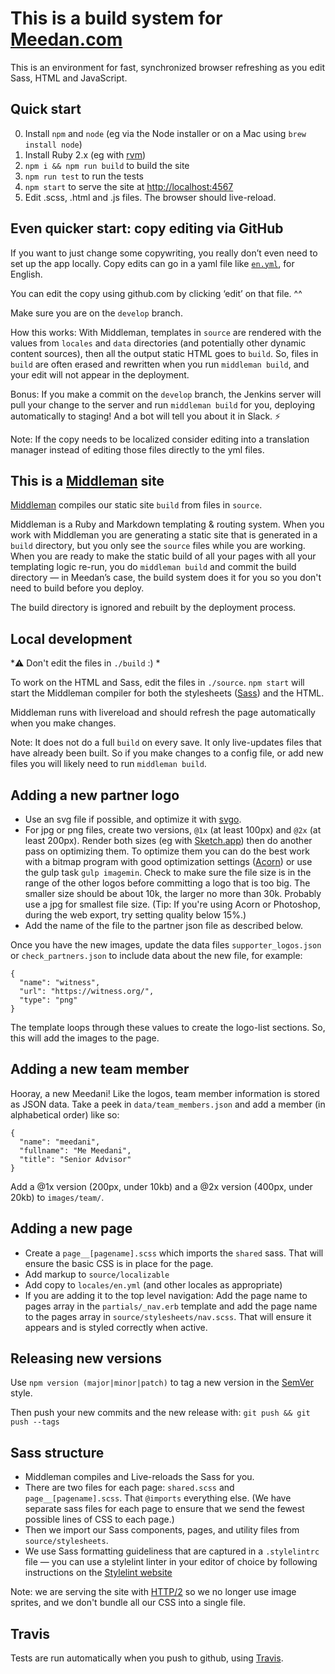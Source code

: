 # This is a build system for [Meedan.com](https://meedan.com)

This is an environment for fast, synchronized browser refreshing as you edit Sass, HTML and JavaScript.

## Quick start

0. Install `npm` and `node` (eg via the Node installer or on a Mac using `brew install node`)
0. Install Ruby 2.x (eg with [rvm](https://rvm.io))
0. `npm i && npm run build` to build the site
0. `npm run test` to run the tests
0. `npm start` to serve the site at [http://localhost:4567](http://localhost:4567)
0. Edit .scss, .html and .js files. The browser should live-reload.

## Even quicker start: copy editing via GitHub

If you want to just change some copywriting, you really don’t even need to set up the app locally. Copy edits can go in a yaml file like [`en.yml`](https://github.com/meedan/meedan.com/blob/develop/locales/en.yml), for English.

You can edit the copy using github.com by clicking ‘edit’ on that file. ^^

Make sure you are on the `develop` branch.

How this works: With Middleman, templates in `source` are rendered with the values from `locales` and `data` directories (and potentially other dynamic content sources), then all the output static HTML goes to `build`. So, files in `build` are often erased and rewritten when you run `middleman build`, and your edit will not appear in the deployment.

Bonus: If you make a commit on the `develop` branch, the Jenkins server will pull your change to the server and run `middleman build` for you, deploying automatically to staging! And a bot will tell you about it in Slack. :zap:

Note: If the copy needs to be localized consider editing into a translation manager instead of editing those files directly to the yml files.

## This is a [Middleman](http://middlemanapp.com/) site

[Middleman](http://middlemanapp.com/) compiles our static site `build` from files in `source`.

Middleman is a Ruby and Markdown templating & routing system. When you work with Middleman you are generating a static site that is generated in a `build` directory, but you only see the `source` files while you are working. When you are ready to make the static build of all your pages with all your templating logic re-run, you do `middleman build` and commit the build directory — in Meedan’s case, the build system does it for you so you don't need to build before you deploy.

The build directory is ignored and rebuilt by the deployment process.

## Local development

*:warning: Don't edit the files in `./build` :) *

To work on the HTML and Sass, edit the files in `./source`. `npm start` will start the Middleman compiler for both the stylesheets ([Sass](sass-lang.com/)) and the HTML.

Middleman runs with livereload and should refresh the page automatically when you make changes.

Note: It does not do a full `build` on every save. It only live-updates files that have already been built. So if you make changes to a config file, or add new files you will likely need to run `middleman build`.

## Adding a new partner logo

- Use an svg file if possible, and optimize it with [svgo](https://github.com/svg/svgo).
- For jpg or png files, create two versions, `@1x` (at least 100px) and `@2x` (at least 200px). Render both sizes (eg with [Sketch.app](https://www.sketchapp.com/ "Sketch - Professional Digital Design for Mac")) then do another pass on optimizing them. To optimize them you can do the best work with a bitmap program with good optimization settings ([Acorn](https://www.acorns.com/ "Acorns - Home")) or use the gulp task `gulp imagemin`. Check to make sure the file size is in the range of the other logos before committing a logo that is too big. The smaller size should be about 10k, the larger no more than 30k. Probably use a jpg for smallest file size. (Tip: If you're using Acorn or Photoshop, during the web export, try setting quality below 15%.)
- Add the name of the file to the partner json file as described below.

Once you have the new images, update the data files `supporter_logos.json` or `check_partners.json` to include data about the new file, for example:

```
{
  "name": "witness",
  "url": "https://witness.org/",
  "type": "png"
}
```

The template loops through these values to create the logo-list sections. So, this will add the images to the page.

## Adding a new team member

Hooray, a new Meedani! Like the logos, team member information is stored as JSON data. Take a peek in `data/team_members.json` and add a member (in alphabetical order) like so:

```
{
  "name": "meedani",
  "fullname": "Me Meedani",
  "title": "Senior Advisor"
}
```

Add a @1x version (200px, under 10kb) and a @2x version (400px, under 20kb) to `images/team/`.

## Adding a new page

- Create a `page__[pagename].scss` which imports the `shared` sass. That will ensure the basic CSS is in place for the page.
- Add markup to `source/localizable`
- Add copy to `locales/en.yml` (and other locales as appropriate)
- If you are adding it to the top level navigation: Add the page name to pages array in the `partials/_nav.erb` template and add the page name to the pages array in `source/stylesheets/nav.scss`. That will ensure it appears and is styled correctly when active.

## Releasing new versions

Use `npm version (major|minor|patch)` to tag a new version in the [SemVer](http://semver.org/) style.

Then push your new commits and the new release with: `git push && git push --tags`

## Sass structure

- Middleman compiles and Live-reloads the Sass for you.
- There are two files for each page: `shared.scss` and `page__[pagename].scss`. That `@imports` everything else. (We have separate sass files for each page to ensure that we send the fewest possible lines of CSS to each page.)
- Then we import our Sass components, pages, and utility files from `source/stylesheets`.
- We use Sass formatting guideliness that are captured in a `.stylelintrc` file — you can use a stylelint linter in your editor of choice by following instructions on the [Stylelint website](https://stylelint.io/)

Note: we are serving the site with [HTTP/2](https://http2.github.io/ "HTTP/2") so we no longer use image sprites, and we don't bundle all our CSS into a single file.


## Travis

Tests are run automatically when you push to github, using [Travis](https://travis-ci.org/ "Travis CI - Test and Deploy Your Code with Confidence").
